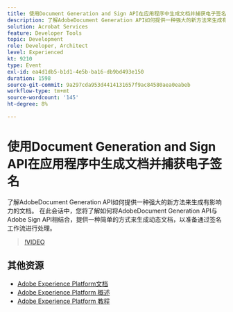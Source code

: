 ```yaml
---
title: 使用Document Generation and Sign API在应用程序中生成文档并捕获电子签名
description: 了解AdobeDocument Generation API如何提供一种强大的新方法来生成有影响力的文档。 在此会话中，您将了解如何将AdobeDocument Generation API与Adobe Sign API相结合，提供一种简单的方式来生成动态文档，以准备通过签名工作流进行处理。
solution: Acrobat Services
feature: Developer Tools
topic: Development
role: Developer, Architect
level: Experienced
kt: 9210
type: Event
exl-id: ea4d1db5-b1d1-4e5b-ba16-db9bd493e150
duration: 1598
source-git-commit: 9a297cda953d4414131657f9ac84580aea0eabeb
workflow-type: tm+mt
source-wordcount: '145'
ht-degree: 8%

---
```


# 使用Document Generation and Sign API在应用程序中生成文档并捕获电子签名

了解AdobeDocument Generation API如何提供一种强大的新方法来生成有影响力的文档。 在此会话中，您将了解如何将AdobeDocument Generation API与Adobe Sign API相结合，提供一种简单的方式来生成动态文档，以准备通过签名工作流进行处理。

>[!VIDEO](https://video.tv.adobe.com/v/338094/?quality=12&learn=on&hidetitle=true)

## 其他资源

- [Adobe Experience Platform文档](https://experienceleague.adobe.com/docs/experience-platform.html?lang=zh-Hans)
- [Adobe Experience Platform 概述](https://experienceleague.adobe.com/docs/experience-platform/landing/home.html?lang=zh-Hans)
- [Adobe Experience Platform 教程](https://experienceleague.adobe.com/docs/platform-learn/tutorials/overview.html?lang=zh-Hans)
